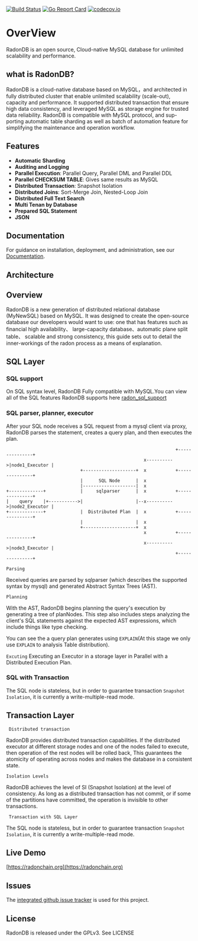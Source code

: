 [![Build Status](https://travis-ci.org/radondb/radon.png)](https://travis-ci.org/radondb/radon)
[![Go Report Card](https://goreportcard.com/badge/github.com/radondb/radon)](https://goreportcard.com/report/github.com/radondb/radon)
[![codecov.io](https://codecov.io/gh/radondb/radon/graphs/badge.svg)](https://codecov.io/gh/radondb/radon/branch/master)

# OverView
RadonDB is an open source, Cloud-native MySQL database for unlimited scalability and performance.

## what is RadonDB?

RadonDB is a cloud-native database based on MySQL，and architected in fully distributed cluster that enable unlimited scalability (scale-out), capacity and performance. It supported distributed transaction that ensure high data consistency, and leveraged MySQL as storage engine for trusted data reliability. RadonDB is compatible with MySQL protocol, and sup-porting automatic table sharding as well as batch of automation feature for simplifying the maintenance and operation workflow.

## Features

* **Automatic Sharding**
* **Auditing and Logging**
* **Parallel Execution**: Parallel Query, Parallel DML and Parallel DDL
* **Parallel CHECKSUM TABLE**: Gives same results as MySQL
* **Distributed Transaction**: Snapshot Isolation
* **Distributed Joins**: Sort-Merge Join, Nested-Loop Join
* **Distributed Full Text Search**
* **Multi Tenan by Database**
* **Prepared SQL Statement**
* **JSON**

## Documentation
For guidance on installation, deployment, and administration, see our [Documentation](docs).


## Architecture

## Overview
RadonDB is a new generation of distributed relational database (MyNewSQL) based on MySQL. It was designed to create the open-source database our developers would want to use: one that has features such as financial high availability、
large-capacity database、automatic plane split table、 scalable and strong consistency, this guide sets out to detail the inner-workings of the radon process as a means of explanation.


## SQL Layer

### SQL support
On SQL syntax level, RadonDB Fully compatible with MySQL.You can view all of the SQL features RadonDB supports here  [radon_sql_support](docs/radon_sql_support.md)

###  SQL parser, planner, executor

After your SQL node  receives a SQL request from a mysql client via proxy, RadonDB parses the statement, creates a query plan, and then executes the plan.




                                                                    +---------------+
                                                        x---------->|node1_Executor |
                                +--------------------+  x           +---------------+
                                |      SQL Node      |  x
                                |--------------------|  x
    +-------------+             |     sqlparser      |  x           +---------------+
    |    query    |+----------->|                    |--x---------->|node2_Executor |
    +-------------+             |  Distributed Plan  |  x           +---------------+
                                |                    |  x
                                +--------------------+  x
                                                        x           +---------------+
                                                        x---------->|node3_Executor |
                                                                    +---------------+



``` Parsing ```

Received queries are parsed by sqlparser (which describes the supported syntax by mysql) and generated Abstract Syntax Trees (AST).


``` Planning ```

With the AST, RadonDB begins planning the query's execution by generating a tree of planNodes.
This step also includes steps analyzing the client's SQL statements against the expected AST expressions, which include things like type checking.

You can see the a query plan  generates using `EXPLAIN`(At this stage we only use `EXPLAIN` to  analysis  Table distribution).

``` Excuting ```
Executing an Executor in a storage layer in Parallel with a Distributed Execution Plan.

### SQL with Transaction
The SQL node is stateless, but in order to guarantee transaction `Snapshot Isolation`, it is currently a write-multiple-read mode.


## Transaction Layer

``` Distributed transaction```

RadonDB provides distributed transaction capabilities. If the distributed executor at different storage nodes and one of the nodes failed to execute, then operation of the rest nodes will be rolled back, This guarantees the atomicity of operating across nodes  and makes the database in a consistent state.

```Isolation Levels```

RadonDB achieves the level of SI (Snapshot Isolation) at the level of consistency. As long as a distributed transaction has not commit, or if some of the partitions have committed, the operation is invisible to other transactions.

``` Transaction with SQL Layer```

The SQL node is stateless, but in order to guarantee transaction `Snapshot Isolation`, it is currently a write-multiple-read mode.

## Live Demo
 [https://radonchain.org](https://radonchain.org)

## Issues

The [integrated github issue tracker](https://github.com/radondb/radon/issues)
is used for this project.

## License

RadonDB is released under the GPLv3. See LICENSE
